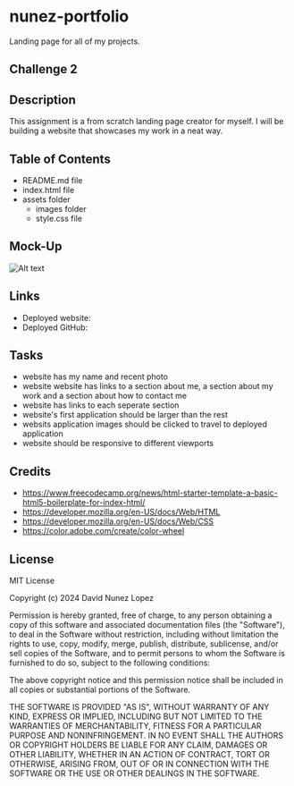 # nunez-portfolio
Landing page for all of my projects.

## Challenge 2

## Description

This assignment is a from scratch landing page creator for myself. I will be building a website that showcases my work in a neat way.

## Table of Contents

- README.md file
- index.html file
- assets folder
    - images folder
    - style.css file

## Mock-Up

![Alt text](assets/images/) 

## Links

- Deployed website: 
- Deployed GitHub: 

## Tasks

- website has my name and recent photo
- website website has links to a section about me, a section about my work and a section about how to contact me
- website has links to each seperate section
- website's first application should be larger than the rest
- websits application images should be clicked to travel to deployed application
- website should be responsive to different viewports

## Credits

- https://www.freecodecamp.org/news/html-starter-template-a-basic-html5-boilerplate-for-index-html/
- https://developer.mozilla.org/en-US/docs/Web/HTML
- https://developer.mozilla.org/en-US/docs/Web/CSS
- https://color.adobe.com/create/color-wheel

## License

MIT License

Copyright (c) 2024 David Nunez Lopez

Permission is hereby granted, free of charge, to any person obtaining a copy of this software and associated documentation files (the "Software"), to deal in the Software without restriction, including without limitation the rights to use, copy, modify, merge, publish, distribute, sublicense, and/or sell copies of the Software, and to permit persons to whom the Software is furnished to do so, subject to the following conditions:

The above copyright notice and this permission notice shall be included in all copies or substantial portions of the Software.

THE SOFTWARE IS PROVIDED "AS IS", WITHOUT WARRANTY OF ANY KIND, EXPRESS OR IMPLIED, INCLUDING BUT NOT LIMITED TO THE WARRANTIES OF MERCHANTABILITY, FITNESS FOR A PARTICULAR PURPOSE AND NONINFRINGEMENT. IN NO EVENT SHALL THE AUTHORS OR COPYRIGHT HOLDERS BE LIABLE FOR ANY CLAIM, DAMAGES OR OTHER LIABILITY, WHETHER IN AN ACTION OF CONTRACT, TORT OR OTHERWISE, ARISING FROM, OUT OF OR IN CONNECTION WITH THE SOFTWARE OR THE USE OR OTHER DEALINGS IN THE SOFTWARE.